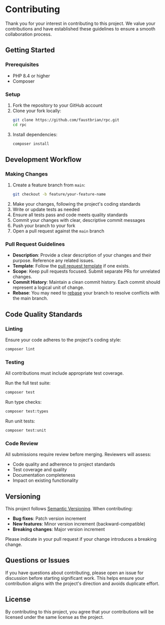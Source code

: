 # Contributing

Thank you for your interest in contributing to this project. We value your contributions and have established these guidelines to ensure a smooth collaboration process.

## Getting Started

### Prerequisites

- PHP 8.4 or higher
- Composer

### Setup

1. Fork the repository to your GitHub account
2. Clone your fork locally:
   ```bash
   git clone https://github.com/faustbrian/rpc.git
   cd rpc
   ```
3. Install dependencies:
   ```bash
   composer install
   ```

## Development Workflow

### Making Changes

1. Create a feature branch from `main`:
   ```bash
   git checkout -b feature/your-feature-name
   ```
2. Make your changes, following the project's coding standards
3. Write or update tests as needed
4. Ensure all tests pass and code meets quality standards
5. Commit your changes with clear, descriptive commit messages
6. Push your branch to your fork
7. Open a pull request against the `main` branch

### Pull Request Guidelines

- **Description**: Provide a clear description of your changes and their purpose. Reference any related issues.
- **Template**: Follow the [pull request template](.github/PULL_REQUEST_TEMPLATE.md) if one exists.
- **Scope**: Keep pull requests focused. Submit separate PRs for unrelated changes.
- **Commit History**: Maintain a clean commit history. Each commit should represent a logical unit of change.
- **Rebase**: You may need to [rebase](https://git-scm.com/book/en/v2/Git-Branching-Rebasing) your branch to resolve conflicts with the main branch.

## Code Quality Standards

### Linting

Ensure your code adheres to the project's coding style:

```bash
composer lint
```

### Testing

All contributions must include appropriate test coverage.

Run the full test suite:
```bash
composer test
```

Run type checks:
```bash
composer test:types
```

Run unit tests:
```bash
composer test:unit
```

### Code Review

All submissions require review before merging. Reviewers will assess:

- Code quality and adherence to project standards
- Test coverage and quality
- Documentation completeness
- Impact on existing functionality

## Versioning

This project follows [Semantic Versioning](https://semver.org/). When contributing:

- **Bug fixes**: Patch version increment
- **New features**: Minor version increment (backward-compatible)
- **Breaking changes**: Major version increment

Please indicate in your pull request if your change introduces a breaking change.

## Questions or Issues

If you have questions about contributing, please open an issue for discussion before starting significant work. This helps ensure your contribution aligns with the project's direction and avoids duplicate effort.

## License

By contributing to this project, you agree that your contributions will be licensed under the same license as the project.
